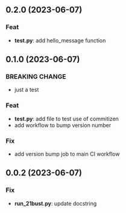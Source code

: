 ## 0.2.0 (2023-06-07)

### Feat

- **test.py**: add hello_message function

## 0.1.0 (2023-06-07)

### BREAKING CHANGE

- just a test

### Feat

- **test.py**: add file to test use of commitizen
- add workflow to bump version number

### Fix

- add version bump job to main CI workflow

## 0.0.2 (2023-06-07)

### Fix

- **run_21bust.py**: update docstring
